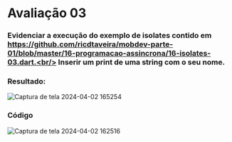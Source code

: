# Avaliação 03
### Evidenciar a execução do exemplo de isolates contido em https://github.com/ricdtaveira/mobdev-parte-01/blob/master/16-programacao-assincrona/16-isolates-03.dart.<br/> Inserir um print de uma string com o seu nome.
### Resultado:
![Captura de tela 2024-04-02 165254](https://github.com/Jenni201206/pdm2-241/assets/131280055/a09cc147-7d6e-46ca-8b98-454fb40193c0)

### Código
![Captura de tela 2024-04-02 162516](https://github.com/Jenni201206/pdm2-241/assets/131280055/df112e64-ca0a-44c8-93d1-4948d599dc97)
